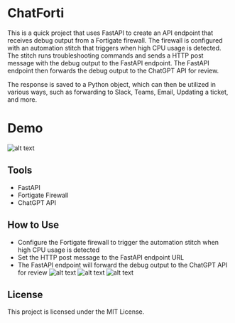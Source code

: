 # ChatForti

This is a quick project that uses FastAPI to create an API endpoint that receives debug output from a Fortigate firewall. The firewall is configured with an automation stitch that triggers when high CPU usage is detected. The stitch runs troubleshooting commands and sends a HTTP post message with the debug output to the FastAPI endpoint. The FastAPI endpoint then forwards the debug output to the ChatGPT API for review.

The response is saved to a Python object, which can then be utilized in various ways, such as forwarding to Slack, Teams, Email, Updating a ticket, and more.

# Demo
![alt text](https://media1.giphy.com/media/v1.Y2lkPTc5MGI3NjExNTY5MzU1M2MwYjQzZTM2NGM2ZmEzMTgzYWFiOGM2ZGEwYTY1ODY1MyZjdD1n/6GnmYGHkmC5PEuZngG/giphy.gif)
## Tools
- FastAPI
- Fortigate Firewall
- ChatGPT API


## How to Use

- Configure the Fortigate firewall to trigger the automation stitch when high CPU usage is detected
- Set the HTTP post message to the FastAPI endpoint URL
- The FastAPI endpoint will forward the debug output to the ChatGPT API for review
![alt text](https://i.imgur.com/TKa2QjF.png)
![alt text](https://i.imgur.com/MosYTMU.png)
![alt text](https://i.imgur.com/QJfm0C4.png)
## License
This project is licensed under the MIT License.